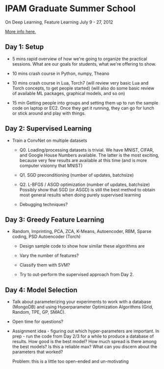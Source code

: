 # IPAM Graduate Summer School

On Deep Learning, Feature Learning
July 9 - 27, 2012

[More info here.](http://www.ipam.ucla.edu/programs/gss2012/) 


## Day 1: Setup

* 5 mins rapid overview of how we're going to organize the practical
  sessions. What are our goals for students, what we're offering to show.

* 10 mins crash course in Python, numpy, Theano

* 10 mins crash course in Lua, Torch7
  (will review very basic Lua and Torch concepts, to get people started)
  (will also do some basic review of available ML packages, graphical models, and so on)

* 15 min Getting people into groups and setting them up to run the sample code
  on laptop or EC2. Once they get it running, they can go for lunch or stick
  around and play with things.


## Day 2: Supervised Learning

* Train a ConvNet on multiple datasets

  * Q0. Loading/processing datasets is trivial. We have MNIST,
        CIFAR, and Google House Numbers available. The latter
        is the most exciting, because very few results are available
        at this time (and is more computer visionny that MNIST)

  * Q1. SGD preconditioning (number of updates, batchsize)

  * Q2. L-BFGS / ASGD optimization (number of updates, batchsize)
        Possibly show that SGD (or ASGD) is still the best method to
        obtain most general results when doing purely supervised learning

  * Debugging techniques?


## Day 3: Greedy Feature Learning

* Random, Imprinting, PCA, ZCA, K-Means, Autoencoder, RBM, Sparse coding, PSD Autoencoder (Torch)

  * Design sample code to show how similar these algorithms are

  * Vary the number of features?

  * Classify them with SVM?

  * Try to out-perform the supervised approach from Day 2.


## Day 4: Model Selection

* Talk about parameterizing your experiments to work with a database (MongoDB)
  and using Hyperparameter Optimization Algorithms (Grid, Random, TPE, GP,
  SMAC).

* Open time for questions?

* Assignment idea - figuring out which hyper-parameters are important. In
  prep - run the code from Day 2/3 for a while to produce a database of
  results. How good is the best model? How much spread is there among the best
  models? Is this a reliable max? What can you discern about the parameters
  that worked?

  Problem: this is a little too open-ended and un-motivating

